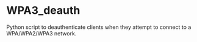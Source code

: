 # WPA3_deauth

Python script to deauthenticate clients when they attempt to connect to a WPA/WPA2/WPA3 network.
